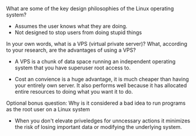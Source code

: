 What are some of the key design philosophies of the Linux operating system?

- Assumes the user knows what they are doing.
- Not designed to stop users from doing stupid things


In your own words, what is a VPS (virtual private server)? What, according to your research, are the advantages of using a VPS?

- A VPS is a chunk of data space running an independent operating system that you have superuser root access to.

- Cost an convience is a huge advantage, it is much cheaper than having your entirely own server. It also performs well because it has allocated entire resources to doing what you want it to do.

Optional bonus question: Why is it considered a bad idea to run programs as the root user on a Linux system

- When you don't elevate priveledges for unncessary actions it minimizes the risk of losing important data or modifying the underlying system.